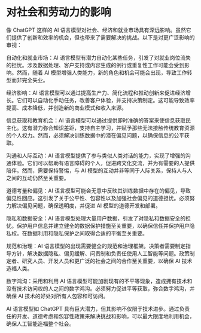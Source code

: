 



# 对社会和劳动力的影响



像 ChatGPT 这样的 AI 语言模型对社会、经济和就业市场具有深远影响。虽然它们提供了创新和效率的机会，但也带来了需要解决的挑战。以下是对更广泛影响的审视：

自动化和就业市场：AI 语言模型有潜力自动化某些任务，引发了对就业岗位流失的担忧。涉及数据处理、客户支持或内容生成的例行或重复性工作可能会受到影响。然而，随着 AI 模型增强人类能力，新的角色和机会可能会出现，导致工作转型而非完全失业。

经济影响：AI 语言模型可以通过提高生产力、简化流程和推动创新来促进经济增长。它们可以自动化手动任务，改善客户体验，并支持决策制定。这可能导致效率提高、成本降低，并创造新的商业模式和收入来源。

信息获取和教育机会：AI 语言模型可以通过提供即时准确的答案来使信息获取民主化。这有潜力弥合知识差距，支持自主学习，并赋予那些无法接触传统教育资源的个人权力。然而，必须解决训练数据中的潜在偏见问题，以确保信息的公平获取。

沟通和人际互动：AI 语言模型提供了参与类似人类对话的能力，实现了增强的沟通体验。它们可以帮助有语言障碍的个人，促进跨文化交流，并为有需要的人提供陪伴。然而，需要保持警惕，与 AI 模型的互动并非等同于人际关系，保持人与人之间的互动仍然至关重要。

道德考量和偏见：AI 语言模型可能会无意中反映其训练数据中存在的偏见，导致偏见性回应。这引发了关于公平性、包容性以及加强社会偏见的道德担忧。必须努力解决偏见问题，确保透明度，并促进 AI 模型的道德开发和部署。

隐私和数据安全：AI 语言模型处理大量用户数据，引发了对隐私和数据安全的担忧。保护用户信息并建立健全的数据保护措施至关重要，以确保信任并保护用户隐私权。在数据利用和隐私保护之间取得合适的平衡至关重要。

规范和治理：AI 语言模型的出现需要健全的规范和治理框架。决策者需要制定指导方针，解决数据隐私、偏见缓解、问责制和负责任使用人工智能等问题。政策制定者、研究人员、开发人员和更广泛的社会之间的合作至关重要，以确保 AI 技术造福人类。

数字鸿沟：采用和利用 AI 语言模型可能加剧现有的不平等现象，造成拥有技术和没有技术访问权的人之间的数字鸿沟。必须努力促进平等获取，弥合数字鸿沟，并确保 AI 技术的好处对所有人包容和可访问。

AI 语言模型如 ChatGPT 具有巨大潜力，但其影响不仅限于技术进步。通过负责任的开发、道德考虑和包容性政策来解决挑战和影响，可以最大限度地利用机会，确保人工智能造福整个社会。
